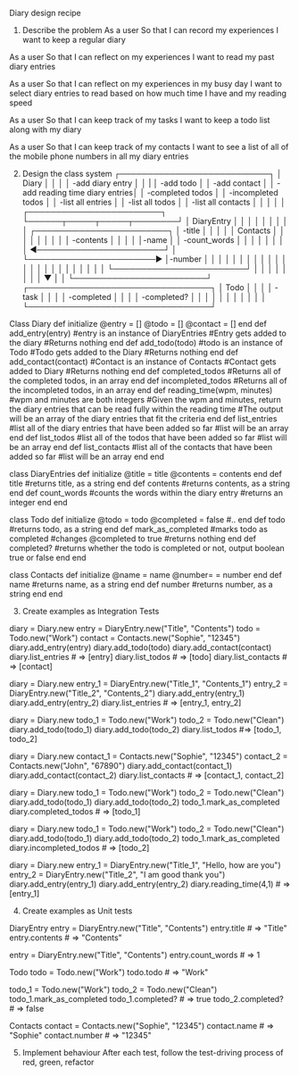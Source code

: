 Diary design recipe

1. Describe the problem
  As a user
  So that I can record my experiences
  I want to keep a regular diary

  As a user
  So that I can reflect on my experiences
  I want to read my past diary entries

  As a user
  So that I can reflect on my experiences in my busy day
  I want to select diary entries to read based on how much time I have and my reading speed

  As a user
  So that I can keep track of my tasks
  I want to keep a todo list along with my diary

  As a user
  So that I can keep track of my contacts
  I want to see a list of all of the mobile phone numbers in all my diary entries

  2. Design the class system
                                              ┌───────────────────────────┐
                                              │   Diary                   │
                                              │                           │
                                              │ -add diary entry          │
                                              │                           |
                                              │ -add todo                 │
                                              │ -add contact              │
                                              │ -add reading time diary entries│
                                              │ -completed todos          │
                                              │ -incompleted todos        │
                                              │ -list all entries         │
                                              │ -list all todos           │
                                              │ -list all contacts        │
                                              │                           │
                                              │                           │
  ┌────────────────────────┐                   └──────┬─────┬─────┬────────┘
  │    DiaryEntry          │                          │     │     │
  │                        │                          │     │     │                          ┌────────────────────────┐
  │ -title                 │                          │     │     │                          │   Contacts             │
  │                        │                          │     │     │                          │                        │
  │ -contents              │                          │     │     │                          │-name                   │
  │ -count_words           │                          │     │     │                          │                        │
  │                        │  ◄───────────────────────┘     │     └───────────────────────►  │-number                 │
  │                        │                                │                                │                        │
  │                        │                                │                                │                        │
  │                        │                                │                                │                        │
  │                        │                                │                                │                        │
  │                        │                                │                                └────────────────────────┘
  │                        │                                │
  │                        │                                │
  │                        │                                ▼
  │                        │
  └────────────────────────┘               ┌─────────────────────────────────┐
                                          │  Todo                           │
                                          │                                 │
                                          │ -task                           │
                                          │                                 │
                                          │ -completed                      │
                                          │                                 │
                                          │ -completed?                     │
                                          │                                 │
                                          │                                 │
                                          │                                 │
                                          │                                 │
                                          │                                 │
                                          └─────────────────────────────────┘

  Class Diary
    def initialize
      @entry = []
      @todo = []
      @contact = []
    end
    def add_entry(entry) #entry is an instance of DiaryEntries
      #Entry gets added to the diary
      #Returns nothing
    end
    def add_todo(todo) #todo is an instance of Todo
      #Todo gets added to the Diary
      #Returns nothing
    end
    def add_contact(contact) #Contact is an instance of Contacts
      #Contact gets added to Diary
      #Returns nothing
    end
    def completed_todos
      #Returns all of the completed todos, in an array
    end
    def incompleted_todos
      #Returns all of the incompleted todos, in an array
    end
    def reading_time(wpm, minutes) #wpm and minutes are both integers
      #Given the wpm and minutes, return the diary entries that can be read fully within the reading time
      #The output will be an array of the diary entries that fit the criteria
    end
    def list_entries
      #list all of the diary entries that have been added so far
      #list will be an array
    end
    def list_todos
      #list all of the todos that have been added so far
      #list will be an array
    end
    def list_contacts
      #list all of the contacts that have been added so far
      #list will be an array
    end
  end

  class DiaryEntries
    def initialize
      @title = title
      @contents = contents
    end
    def title
      #returns title, as a string
    end
    def contents
      #returns contents, as a string
    end
    def count_words
      #counts the words within the diary entry
      #returns an integer
    end
  end

  class Todo
    def initialize
      @todo = todo
      @completed = false
      #..
    end
    def todo
      #returns todo, as a string
    end
    def mark_as_completed
      #marks todo as completed
      #changes @completed to true
      #returns nothing
    end
    def completed?
      #returns whether the todo is completed or not, output boolean true or false
    end
  end

  class Contacts
    def initialize
      @name = name
      @number= = number
    end
    def name
      #returns name, as a string
    end
    def number
      #returns number, as a string
    end
  end


3. Create examples as Integration Tests

  diary = Diary.new
  entry = DiaryEntry.new("Title", "Contents")
  todo = Todo.new("Work")
  contact = Contacts.new("Sophie", "12345")
  diary.add_entry(entry)
  diary.add_todo(todo)
  diary.add_contact(contact)
  diary.list_entries # => [entry]
  diary.list_todos # => [todo]
  diary.list_contacts # => [contact]

  diary = Diary.new
  entry_1 = DiaryEntry.new("Title_1", "Contents_1")
  entry_2 = DiaryEntry.new("Title_2", "Contents_2")
  diary.add_entry(entry_1)
  diary.add_entry(entry_2)
  diary.list_entries # => [entry_1, entry_2]

  diary = Diary.new
  todo_1 = Todo.new("Work")
  todo_2 = Todo.new("Clean")
  diary.add_todo(todo_1)
  diary.add_todo(todo_2)
  diary.list_todos #=> [todo_1, todo_2]

  diary = Diary.new
  contact_1 = Contacts.new("Sophie", "12345")
  contact_2 = Contacts.new("John", "67890")
  diary.add_contact(contact_1)
  diary.add_contact(contact_2)
  diary.list_contacts # => [contact_1, contact_2]

  diary = Diary.new
  todo_1 = Todo.new("Work")
  todo_2 = Todo.new("Clean")
  diary.add_todo(todo_1)
  diary.add_todo(todo_2)
  todo_1.mark_as_completed
  diary.completed_todos # => [todo_1]

  diary = Diary.new
  todo_1 = Todo.new("Work")
  todo_2 = Todo.new("Clean")
  diary.add_todo(todo_1)
  diary.add_todo(todo_2)
  todo_1.mark_as_completed
  diary.incompleted_todos # => [todo_2]

  diary = Diary.new
  entry_1 = DiaryEntry.new("Title_1", "Hello, how are you")
  entry_2 = DiaryEntry.new("Title_2", "I am good thank you")
  diary.add_entry(entry_1)
  diary.add_entry(entry_2)
  diary.reading_time(4,1) # => [entry_1]


4. Create examples as Unit tests

  DiaryEntry
  entry = DiaryEntry.new("Title", "Contents")
  entry.title # => "Title"
  entry.contents # => "Contents"

  entry = DiaryEntry.new("Title", "Contents")
  entry.count_words # => 1

  Todo
  todo = Todo.new("Work")
  todo.todo # => "Work"

  todo_1 = Todo.new("Work")
  todo_2 = Todo.new("Clean")
  todo_1.mark_as_completed
  todo_1.completed? # => true
  todo_2.completed? # => false

  Contacts
  contact = Contacts.new("Sophie", "12345")
  contact.name # => "Sophie"
  contact.number # => "12345"

5. Implement behaviour
  After each test, follow the test-driving process of red, green, refactor



